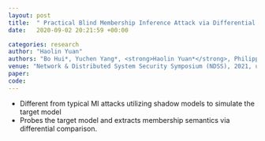 ```yaml
---
layout: post
title:  " Practical Blind Membership Inference Attack via Differential Comparisons"
date:   2020-09-02 20:21:59 +00:00

categories: research
author: "Haolin Yuan"
authors: "Bo Hui*, Yuchen Yang*, <strong>Haolin Yuan*</strong>, Philippe Burlina, Neil Gong, Yinzhi Cao          *:equally contributed "
venue: "Network & Distributed System Security Symposium (NDSS), 2021, under review"
paper: 
code: 
---
```

 
* Different from typical MI attacks utilizing shadow models to simulate the target model
* Probes the target model and extracts membership semantics via differential comparison. 






